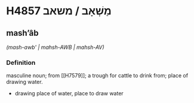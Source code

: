 # H4857 מַשְׁאָב / משאב

## mashʼâb

_(mash-awb' | mahsh-AWB | mahsh-AV)_

### Definition

masculine noun; from [[H7579]]; a trough for cattle to drink from; place of drawing water.

- drawing place of water, place to draw water
